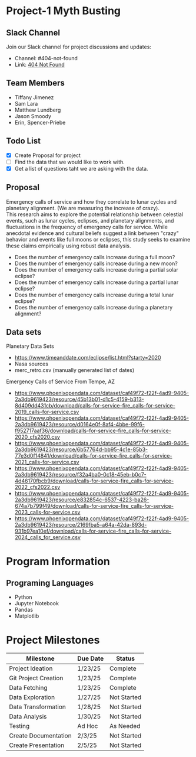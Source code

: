 # Project-1 Myth Busting
## Slack Channel
Join our Slack channel for project discussions and updates:
- Channel: #404-not-found
- Link: [404 Not Found](https://aiptwestnovem-cki2893.slack.com/archives/C089LSTUQER)

## Team Members
- Tiffany Jimenez
- Sam Lara
- Matthew Lundberg
- Jason Smoody
- Erin, Spencer-Priebe 

 ## Todo List
 - [X] Create Proposal for project
 - [ ] Find the data that we would like to work with.
 - [X] Get a list of questions taht we are asking with the data.

 ## Proposal
  Emergency calls of service and how they correlate to lunar cycles and planetary alignment. (We are measuring the increase of crazy).\
  This research aims to explore the potential relationship between celestial events, such as lunar cycles, eclipses, and planetary alignments, and fluctuations in the frequency of emergency calls for service. While anecdotal evidence and cultural beliefs suggest a link between "crazy" behavior and events like full moons or eclipses, this study seeks to examine these claims empirically using robust data analysis.
 - Does the number of emergency calls increase during a full moon?
 - Does the number of emergency calls increase during a new moon?
 - Does the number of emergency calls increase during a partial solar eclipse?
 - Does the number of emergency calls increase during a partial lunar eclipse?
 - Does the number of emergency calls increase during a total lunar eclipse?
 - Does the number of emergency calls increase during a planetary alignment?


## Data sets
Planetary Data Sets
 - https://www.timeanddate.com/eclipse/list.html?starty=2020
 - Nasa sources
 - merc_retro.csv (manually generated list of dates)

 Emergency Calls of Service From Tempe, AZ
 - https://www.phoenixopendata.com/dataset/caf49f72-f22f-4ad9-9405-2a3db9619423/resource/45b13b01-d1c5-4159-b313-8d409dd431cb/download/calls-for-service-fire_calls-for-service-2019_calls-for-service.csv
 - https://www.phoenixopendata.com/dataset/caf49f72-f22f-4ad9-9405-2a3db9619423/resource/d0164e0f-8af4-4bbe-99f6-f952717aaf36/download/calls-for-service-fire_calls-for-service-2020_cfs2020.csv
 - https://www.phoenixopendata.com/dataset/caf49f72-f22f-4ad9-9405-2a3db9619423/resource/6b57764d-bb95-4c1e-85b3-77e3d0f14841/download/calls-for-service-fire_calls-for-service-2021_calls-for-service.csv
 - https://www.phoenixopendata.com/dataset/caf49f72-f22f-4ad9-9405-2a3db9619423/resource/f32a4ba0-0c18-45eb-b0c7-4d46170fbcb9/download/calls-for-service-fire_calls-for-service-2022_cfs2022.csv
 - https://www.phoenixopendata.com/dataset/caf49f72-f22f-4ad9-9405-2a3db9619423/resource/e832854c-6537-4223-ba26-674a7b799f49/download/calls-for-service-fire_calls-for-service-2023_calls-for-service.csv
 - https://www.phoenixopendata.com/dataset/caf49f72-f22f-4ad9-9405-2a3db9619423/resource/2169fba5-a64a-42da-893d-931b97ea10ef/download/calls-for-service-fire_calls-for-service-2024_calls_for_service.csv

# Program Information 
## Programing Languages
- Python
- Jupyter Notebook
- Pandas
- Matplotlib

# Project Milestones
| Milestone | Due Date | Status |
|----------|----------|----------|
| Project Ideation | 1/23/25 | Complete |
| Git Project Creation | 1/23/25 | Complete |
| Data Fetching | 1/23/25 | Complete |
| Data Exploration | 1/27/25 | Not Started |
| Data Transformation | 1/28/25 | Not Started |
| Data Analysis | 1/30/25 | Not Started |
| Testing | Ad Hoc | As Needed |
| Create Documentation | 2/3/25 | Not Started |
| Create Presentation | 2/5/25 | Not Started |
